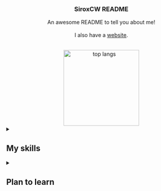 <div align="center">
  <h3 align="center">SiroxCW README</h3>

  <p align="center">
    An awesome README to tell you about me!
    <br/>
    <br/>
    I also have a <a href="https://neutronnet.net/">website</a>.
  </p>
  <br/>
  <img align="center" height=200 alt="top langs" src="https://github-readme-stats-2-phimaster0303s-projects.vercel.app/api/top-langs?username=SiroxCW&theme=dark&border_radius=10px&CACHE_SECONDS=1800&layout=donut" />
  <br/>
</div>

<details>
<summary><h2>My skills</h2></summary>
  
- Languages
  - [x] Python
  - [X] C#
  - [X] HTML
  - [X] CSS
  - [X] JavaScript
  - [X] Bash/Powershell/Batchfile
- Frameworks
  - [X] React
- Other
  - [X] InfluxDB
  - [X] MySQL
  - [X] SQLite
</details>
<details>
<summary><h2>Plan to learn</h2></summary>

- Languages
  - [ ] Swift
  - [ ] C++
- Frameworks
  - [ ] Unity
  - [ ] Electron
</details>
